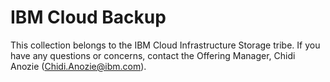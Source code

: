 # IBM Cloud Backup

This collection belongs to the IBM Cloud Infrastructure Storage tribe. If you have any questions or concerns, contact the Offering Manager, Chidi Anozie (Chidi.Anozie@ibm.com).
